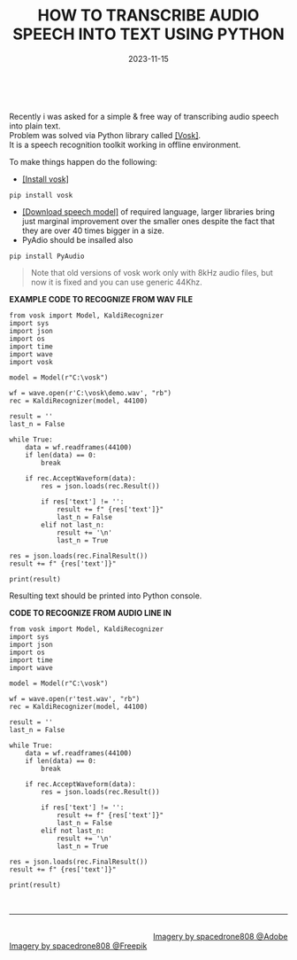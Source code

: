 ﻿---
title: HOW TO TRANSCRIBE AUDIO SPEECH INTO TEXT USING PYTHON
date: 2023-11-15
thumbnail: "img/gallery/1946.jpg"
categories:	
- "Technology"
- "Software"
- "Windows 7"
- "FAQ"
tags:
- "Audio"
- "Python"

weight: 1

---

<br>

Recently i was asked for a simple & free way of transcribing audio speech into plain text. 
<br>
Problem was solved via Python library called [[Vosk]](https://alphacephei.com/vosk/).
<br>
It is a speech recognition toolkit working in offline environment. 

To make things happen do the following:

* [[Install vosk]](https://alphacephei.com/vosk/install)

```
pip install vosk

```
* [[Download speech model]](https://alphacephei.com/vosk/models) of required language, larger libraries bring just marginal improvement over the smaller ones despite the fact that they are over 40 times bigger in a size.
* PyAdio should be insalled also
```
pip install PyAudio

```

> Note that old versions of vosk work only with 8kHz audio files, but now it is fixed and you can use generic 44Khz.

**EXAMPLE CODE TO RECOGNIZE FROM WAV FILE**
```
from vosk import Model, KaldiRecognizer
import sys
import json
import os
import time
import wave
import vosk

model = Model(r"C:\vosk")

wf = wave.open(r'C:\vosk\demo.wav', "rb")
rec = KaldiRecognizer(model, 44100)

result = ''
last_n = False

while True:
    data = wf.readframes(44100)
    if len(data) == 0:
        break

    if rec.AcceptWaveform(data):
        res = json.loads(rec.Result())

        if res['text'] != '':
            result += f" {res['text']}"
            last_n = False
        elif not last_n:
            result += '\n'
            last_n = True

res = json.loads(rec.FinalResult())
result += f" {res['text']}"

print(result)
```

Resulting text should be printed into Python console.


**CODE TO RECOGNIZE FROM AUDIO LINE IN**


```
from vosk import Model, KaldiRecognizer
import sys
import json
import os
import time
import wave

model = Model(r"C:\vosk")

wf = wave.open(r'test.wav', "rb")
rec = KaldiRecognizer(model, 44100)

result = ''
last_n = False

while True:
    data = wf.readframes(44100)
    if len(data) == 0:
        break

    if rec.AcceptWaveform(data):
        res = json.loads(rec.Result())

        if res['text'] != '':
            result += f" {res['text']}"
            last_n = False
        elif not last_n:
            result += '\n'
            last_n = True

res = json.loads(rec.FinalResult())
result += f" {res['text']}"

print(result)

```

<br>

<hr>

<div class="demo_line_two_stock_links">

<p style="text-align:right; margin-bottom: 0;">
<br>
<a href="https://stock.adobe.com/contributor/204789995/spacedrone808" target="_blank">Imagery by spacedrone808 @Adobe </a></p>
<a href="https://www.freepik.com/author/spacedrone808" target="_blank">Imagery by spacedrone808 @Freepik </a></p>

</div>